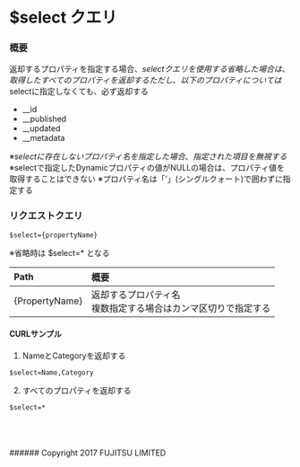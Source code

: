# $select クエリ
### 概要
返却するプロパティを指定する場合、$selectクエリを使用する
省略した場合は、取得したすべてのプロパティを返却する
ただし、以下のプロパティについては$selectに指定しなくても、必ず返却する  
* \__id
* \__published
* \__updated
* \__metadata

※$selectに存在しないプロパティ名を指定した場合、指定された項目を無視する
※$selectで指定したDynamicプロパティの値がNULLの場合は、プロパティ値を取得することはできない
※プロパティ名は「'」(シングルクォート)で囲わずに指定する
### リクエストクエリ
```
$select={propertyName}
```
※省略時は $select=* となる

|Path<br>|概要<br>|
|:--|:--|
|{PropertyName}<br>|返却するプロパティ名<br>複数指定する場合はカンマ区切りで指定する<br>|
#### CURLサンプル
1. NameとCategoryを返却する
```
$select=Name,Category
```
2. すべてのプロパティを返却する
```
$select=*
```
<br>
<br>
<br>
###### Copyright 2017    FUJITSU LIMITED
